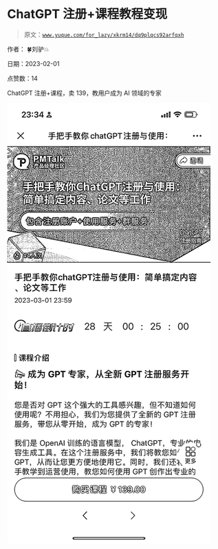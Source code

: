 # ChatGPT 注册+课程教程变现

> 原文：[`www.yuque.com/for_lazy/xkrm14/dq9plqcs92arfqxh`](https://www.yuque.com/for_lazy/xkrm14/dq9plqcs92arfqxh)

作者： 🍀刘驴💥 

日期：2023-02-01 

点赞数：14 

ChatGPT 注册+课程，卖 139，教用户成为 AI 领域的专家 

![](img/390ddf5a7b42244b19a6bb54f6fdcf67.png) 

